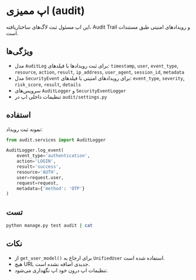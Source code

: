 # اپ ممیزی (audit)

این اپ مسئول ثبت لاگ‌های ساختاریافته، Audit Trail و رویدادهای امنیتی طبق مستندات است.

## ویژگی‌ها
- مدل `AuditLog` برای ثبت رویدادها با فیلدهای: `timestamp`, `user`, `event_type`, `resource`, `action`, `result`, `ip_address`, `user_agent`, `session_id`, `metadata`
- مدل `SecurityEvent` برای رویدادهای امنیتی با فیلدهای: `event_type`, `severity`, `risk_score`, `result`, `details`
- سرویس‌های `AuditLogger` و `SecurityEventLogger`
- تنظیمات داخلی اپ در `audit/settings.py`

## استفاده

نمونه ثبت رویداد:
```python
from audit.services import AuditLogger

AuditLogger.log_event(
    event_type='authentication',
    action='LOGIN',
    result='success',
    resource='AUTH',
    user=request.user,
    request=request,
    metadata={'method': 'OTP'}
)
```

## تست

```bash
python manage.py test audit | cat
```

## نکات
- از `get_user_model()` برای ارجاع به `UnifiedUser` استفاده شده است.
- هیچ URL جدیدی اضافه نشده است.
- تنظیمات اپ درون خود اپ نگهداری می‌شود.